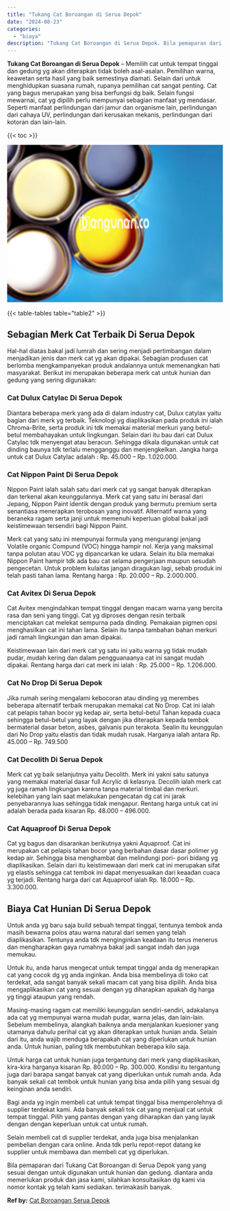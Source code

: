 ```yaml
---
title: "Tukang Cat Boroangan di Serua Depok"
date: "2024-08-23"
categories: 
  - "biaya"
description: "Tukang Cat Boroangan di Serua Depok. Bila pemaparan dari Tukang Cat Boroangan di Serua Depok yang yang sesuai dengan untuk digunakan untuk hunian dan gedung...."
---
```


**Tukang Cat Boroangan di Serua Depok** – Memilih cat untuk tempat tinggal dan gedung yg akan diterapkan tidak boleh asal-asalan. Pemilihan warna, keawetan serta hasil yang baik semestinya diamati. Selain dari untuk menghidupkan suasana rumah, rupanya pemilihan cat sangat penting. Cat yang bagus merupakan yang bisa berfungsi dg baik. Selain fungsi mewarnai, cat yg dipilih perlu mempunyai sebagian manfaat yg mendasar. Seperti manfaat perlindungan dari jamur dan organisme lain, perlindungan dari cahaya UV, perlindungan dari kerusakan mekanis, perlindungan dari kotoran dan lain-lain.

{{< toc >}}

![Tukang Cat Boroangan di Serua Depok](/images/jasa-cat-murah37.png)

{{< table-tables table="table2" >}}

## Sebagian Merk Cat Terbaik Di Serua Depok

Hal-hal diatas bakal jadi lumrah dan sering menjadi pertimbangan dalam menjadikan jenis dan merk cat yg akan dipakai. Sebagian produsen cat berlomba mengkampanyekan produk andalannya untuk memenangkan hati masyarakat. Berikut ini merupakan beberapa merk cat untuk hunian dan gedung yang sering digunakan:

### Cat Dulux Catylac Di Serua Depok

Diantara beberapa merk yang ada di dalam industry cat, Dulux catylax yaitu bagian dari merk yg terbaik. Teknologi yg diaplikasikan pada produk ini ialah Chroma-Brite, serta produk ini tdk memakai material merkuri yang betul-betul membahayakan untuk lingkungan. Selain dari itu bau dari cat Dulux Catylac tdk menyengat atau beracun. Sehingga dikala digunakan untuk cat dinding baunya tdk terlalu mengganggu dan menjengkelkan. Jangka harga untuk cat Dulux Catylac adalah : Rp. 45.000 – Rp. 1.020.000.

### Cat Nippon Paint Di Serua Depok

Nippon Paint ialah salah satu dari merk cat yg sangat banyak diterapkan dan terkenal akan keunggulannya. Merk cat yang satu ini berasal dari Jepang, Nippon Paint identik dengan produk yang bermutu premium serta senantiasa menerapkan terobosan yang inovatif. Alternatif warna yang beraneka ragam serta janji untuk memenuhi keperluan global bakal jadi keistimewaan tersendiri bagi Nippon Paint.

Merk cat yang satu ini mempunyai formula yang mengurangi jenjang Volatile organic Compund (VOC) hingga hampir nol. Kerja yang maksimal tanpa polutan atau VOC yg dipancarkan ke udara. Selain itu bila memakai Nippon Paint hampir tdk ada bau cat selama pengerjaan maupun sesudah pengecetan. Untuk problem kulaitas jangan diragukan lagi, sebab produk ini telah pasti tahan lama. Rentang harga : Rp. 20.000 – Rp. 2.000.000.

### Cat Avitex Di Serua Depok

Cat Avitex mengindahkan tempat tinggal dengan macam warna yang bercita rasa dan seni yang tinggi. Cat yg diproses dengan resin terbaik menciptakan cat melekat sempurna pada dinding. Pemakaian pigmen opsi menghasilkan cat ini tahan lama. Selain itu tanpa tambahan bahan merkuri jadi ramah lingkungan dan aman dipakai.

Keistimewaan lain dari merk cat yg satu ini yaitu warna yg tidak mudah pudar, mudah kering dan dalam pengguanaanya cat ini sangat mudah dipakai. Rentang harga dari cat merk ini ialah : Rp. 25.000 – Rp. 1.206.000.

### Cat No Drop Di Serua Depok

Jika rumah sering mengalami kebocoran atau dinding yg merembes beberapa alternatif terbaik merupakan memakai cat No Drop. Cat ini ialah cat pelapis tahan bocor yg kedap air, serta betul-betul Tahan kepada cuaca sehingga betul-betul yang layak dengan jika diterapkan kepada tembok bermaterial dasar beton, asbes, galvanis pun terakota. Sealin itu keunggulan dari No Drop yaitu elastis dan tidak mudah rusak. Harganya ialah antara Rp. 45.000 – Rp. 749.500

### Cat Decolith Di Serua Depok

Merk cat yg baik selanjutnya yaitu Decolith. Merk ini yakni satu satunya yang memakai material dasar full Acrylic di kelasnya. Decolih ialah merk cat yg juga ramah lingkungan karena tanpa material timbal dan merkuri. kelebihan yang lain saat melakukan pengecatan dg cat ini jarak penyebarannya luas sehingga tidak mengapur. Rentang harga untuk cat ini adalah berada pada kisaran Rp. 48.000 – 496.000.

### Cat Aquaproof Di Serua Depok

Cat yg bagus dan disarankan berikutnya yakni Aquaproof. Cat ini merupakan cat pelapis tahan bocor yang berbahan dasar dasar polimer yg kedap air. Sehingga bisa menghambat dan melindungi pori- pori bidang yg diaplikasikan. Selain dari itu keistimewaan dari merk cat ini merupakan sifat yg elastis sehingga cat tembok ini dapat menyesuaikan dari keaadan cuaca yg terjadi. Rentang harga dari cat Aquaproof ialah Rp. 18.000 – Rp. 3.300.000.

## Biaya Cat Hunian Di Serua Depok

Untuk anda yg baru saja build sebuah tempat tinggal, tentunya tembok anda masih bewarna polos atau warna natural dari semen yang telah diaplikasikan. Tentunya anda tdk menginginkan keadaan itu terus menerus dan mengharapkan gaya rumahnya bakal jadi sangat indah dan juga memukau.

Untuk itu, anda harus mengecat untuk tempat tinggal anda dg menerapkan cat yang cocok dg yg anda inginkan. Anda bisa membelinya di toko cat terdekat, ada sangat banyak sekali macam cat yang bisa dipilih. Anda bisa mengaplikasikan cat yang sesuai dengan yg diharapkan apakah dg harga yg tinggi ataupun yang rendah.

Masing-masing ragam cat memiliki keunggulan sendiri-sendiri, adakalanya ada cat yg mempunyai warna mudah pudar, warna jelas, dan lain-lain. Sebelum membelinya, alangkah baiknya anda menjalankan kuesioner yang utamanya dahulu perihal cat yg akan diterapkan untuk hunian anda. Selain dari itu, anda wajib menduga berapakah cat yang diperlukan untuk hunian anda. Untuk hunian, paling tdk membutuhkan beberapa kilo saja.

Untuk harga cat untuk hunian juga tergantung dari merk yang diaplikasikan, kira-kira harganya kisaran Rp. 80.000 – Rp. 300.000. Kondisi itu tergantung juga dari barapa sangat banyak cat yang diperlukan untuk rumah anda. Ada banyak sekali cat tembok untuk hunian yang bisa anda pilih yang sesuai dg keinginan anda sendiri.

Bagi anda yg ingin membeli cat untuk tempat tinggal bisa memperolehnya di supplier terdekat kami. Ada banyak sekali tok cat yang menjual cat untuk tempat tinggal. Pilih yang pantas dengan yang diharapkan dan yang layak dengan dengan keperluan untuk cat untuk rumah.

Selain membeli cat di supplier terdekat, anda juga bisa menjalankan pembelian dengan cara online. Anda tdk perlu repot-repot datang ke supplier untuk membawa dan membeli cat yg diperlukan.

Bila pemaparan dari Tukang Cat Boroangan di Serua Depok yang yang sesuai dengan untuk digunakan untuk hunian dan gedung. diantara anda memerlukan produk dan jasa kami, silahkan konsultasikan dg kami via nomor kontak yg telah kami sediakan. terimakasih banyak.

**Ref by:** [Cat Boroangan Serua Depok](https://id.wikipedia.org/wiki/Cat)
